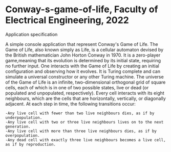 # Conway-s-game-of-life, Faculty of Electrical Engineering, 2022
Application specification

A simple console application that represent Conway's Game of Life. 
The Game of Life, also known simply as Life, is a cellular automaton devised by the British mathematician John Horton Conway in 1970.
It is a zero-player game,meaning that its evolution is determined by its initial state, requiring no further input. 
One interacts with the Game of Life by creating an initial configuration and observing how it evolves.
It is Turing complete and can simulate a universal constructor or any other Turing machine.
The universe of the Game of Life is an infinite, two-dimensional orthogonal grid of square cells, each of which is in one of two possible states, 
live or dead (or populated and unpopulated, respectively). 
Every cell interacts with its eight neighbours, which are the cells that are horizontally, vertically, or diagonally adjacent. 
At each step in time, the following transitions occur:

    -Any live cell with fewer than two live neighbours dies, as if by underpopulation.
    -Any live cell with two or three live neighbours lives on to the next generation.
    -Any live cell with more than three live neighbours dies, as if by overpopulation.
    -Any dead cell with exactly three live neighbours becomes a live cell, as if by reproduction.
